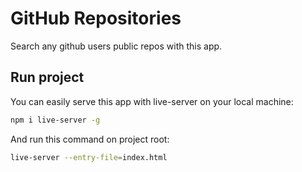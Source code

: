 # GitHub Repositories

Search any github users public repos with this app.

## Run project

You can easily serve this app with live-server on your local machine:

```bash
npm i live-server -g
```
And run this command on project root:

```bash
live-server --entry-file=index.html
```

